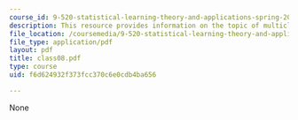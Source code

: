```yaml
---
course_id: 9-520-statistical-learning-theory-and-applications-spring-2006
description: This resource provides information on the topic of multiclass classifiaction.
file_location: /coursemedia/9-520-statistical-learning-theory-and-applications-spring-2006/f6d624932f373fcc370c6e0cdb4ba656_class08.pdf
file_type: application/pdf
layout: pdf
title: class08.pdf
type: course
uid: f6d624932f373fcc370c6e0cdb4ba656

---
```

None